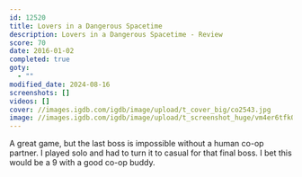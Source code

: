 ```yaml
---
id: 12520
title: Lovers in a Dangerous Spacetime
description: Lovers in a Dangerous Spacetime - Review
score: 70
date: 2016-01-02
completed: true
goty:
  - ""
modified_date: 2024-08-16
screenshots: []
videos: []
cover: //images.igdb.com/igdb/image/upload/t_cover_big/co2543.jpg
image: //images.igdb.com/igdb/image/upload/t_screenshot_huge/vm4er6tfk04ebpkeks0h.jpg
---
```

A great game, but the last boss is impossible without a human co-op partner. I played solo and had to turn it to casual for that final boss. I bet this would be a 9 with a good co-op buddy.